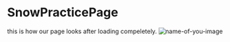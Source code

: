 # SnowPracticePage
this is how our page looks after loading compeletely.
![name-of-you-image](https://your-copied-image-address)
